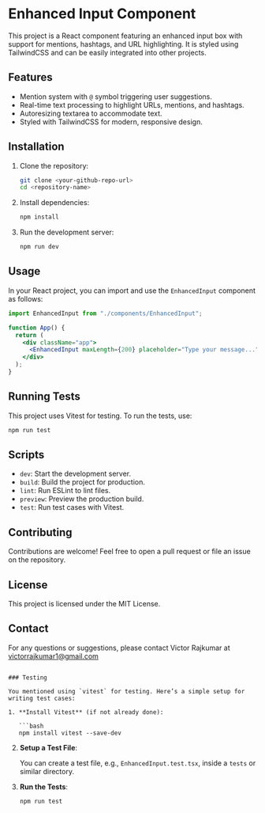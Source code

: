 # Enhanced Input Component

This project is a React component featuring an enhanced input box with support for mentions, hashtags, and URL highlighting. It is styled using TailwindCSS and can be easily integrated into other projects.

## Features

- Mention system with `@` symbol triggering user suggestions.
- Real-time text processing to highlight URLs, mentions, and hashtags.
- Autoresizing textarea to accommodate text.
- Styled with TailwindCSS for modern, responsive design.

## Installation

1. Clone the repository:

   ```bash
   git clone <your-github-repo-url>
   cd <repository-name>
   ```

2. Install dependencies:

   ```bash
   npm install
   ```

3. Run the development server:

   ```bash
   npm run dev
   ```

## Usage

In your React project, you can import and use the `EnhancedInput` component as follows:

```jsx
import EnhancedInput from "./components/EnhancedInput";

function App() {
  return (
    <div className="app">
      <EnhancedInput maxLength={200} placeholder="Type your message..." />
    </div>
  );
}
```

## Running Tests

This project uses Vitest for testing. To run the tests, use:

```bash
npm run test
```

## Scripts

- `dev`: Start the development server.
- `build`: Build the project for production.
- `lint`: Run ESLint to lint files.
- `preview`: Preview the production build.
- `test`: Run test cases with Vitest.

## Contributing

Contributions are welcome! Feel free to open a pull request or file an issue on the repository.

## License

This project is licensed under the MIT License.

## Contact

For any questions or suggestions, please contact Victor Rajkumar at victorrajkumar1@gmail.com

````

### Testing

You mentioned using `vitest` for testing. Here’s a simple setup for writing test cases:

1. **Install Vitest** (if not already done):

   ```bash
   npm install vitest --save-dev
````

2. **Setup a Test File**:

   You can create a test file, e.g., `EnhancedInput.test.tsx`, inside a `tests` or similar directory.

3. **Run the Tests**:

   ```bash
   npm run test
   ```
